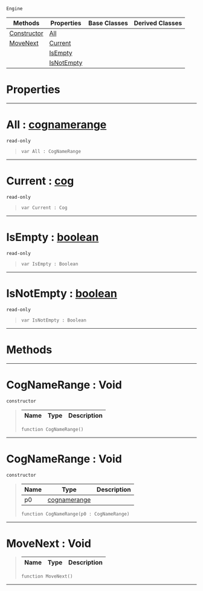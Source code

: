  `Engine`

|Methods|Properties|Base Classes|Derived Classes|
|---|---|---|---|
|[ Constructor](cognamerange.md#cognamerange-void)|[ All](cognamerange.md#all-zilch-engine-document)| | |
|[ MoveNext](cognamerange.md#movenext-void)|[ Current](cognamerange.md#current-zilch-engine-docu)| | |
| |[ IsEmpty](cognamerange.md#isempty-zilch-engine-docu)| | |
| |[ IsNotEmpty](cognamerange.md#isnotempty-zilch-engine-d)| | |


 #  Properties


---  
 #  All : [cognamerange](cognamerange.md)

 `read-only`

> 
> ```TS:Nada
> var All : CogNameRange


---  
 #  Current : [cog](cog.md)

 `read-only`

> 
> ```TS:Nada
> var Current : Cog


---  
 #  IsEmpty : [boolean](../nada_base_types/boolean.md)

 `read-only`

> 
> ```TS:Nada
> var IsEmpty : Boolean


---  
 #  IsNotEmpty : [boolean](../nada_base_types/boolean.md)

 `read-only`

> 
> ```TS:Nada
> var IsNotEmpty : Boolean


---  
 #  Methods


---  
 #  CogNameRange : Void

 `constructor`

> 
> |Name|Type|Description|
> |---|---|---|
> ```TS:Nada
> function CogNameRange()
> ``` 


---  
 #  CogNameRange : Void

 `constructor`

> 
> |Name|Type|Description|
> |---|---|---|
> |p0|[cognamerange](cognamerange.md)| |
> ```TS:Nada
> function CogNameRange(p0 : CogNameRange)
> ``` 


---  
 #  MoveNext : Void

> 
> |Name|Type|Description|
> |---|---|---|
> ```TS:Nada
> function MoveNext()
> ``` 


---  
 

 
